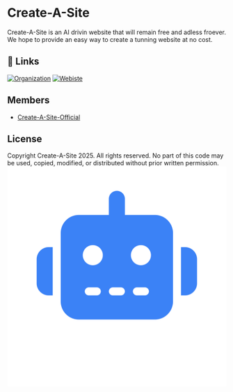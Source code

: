 # Create-A-Site

Create-A-Site is an AI drivin website that will remain free and adless froever. We hope to provide an easy way to create a tunning website at no cost.
## 🔗 Links
[![Organization](https://img.shields.io/badge/Create--A--Site--Organization-2F3237)](https://Create-A-Site.github.io)
[![Webiste](https://img.shields.io/badge/Create--A--Site-3B82F6)](https://Create-A-Site.github.io)
## Members

 - [Create-A-Site-Official](https://github.com/Create-A-Site-Official)
## License

Copyright Create-A-Site 2025.
All rights reserved. No part of this code may be used, copied, modified, or distributed without prior written permission.
![Create-A-Site Logo](/assets/Create-A-Site.png)

